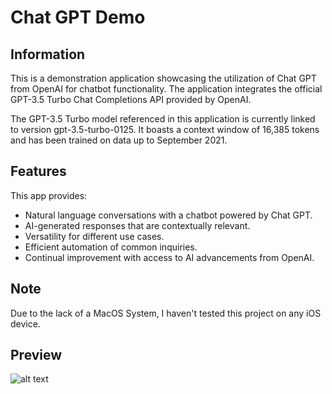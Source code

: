 # Chat GPT Demo

## Information
This is a demonstration application showcasing the utilization of Chat GPT from OpenAI for chatbot functionality. The application integrates the official GPT-3.5 Turbo Chat Completions API provided by OpenAI.

The GPT-3.5 Turbo model referenced in this application is currently linked to version gpt-3.5-turbo-0125. It boasts a context window of 16,385 tokens and has been trained on data up to September 2021.

## Features
This app provides:
- Natural language conversations with a chatbot powered by Chat GPT.
- AI-generated responses that are contextually relevant.
- Versatility for different use cases.
- Efficient automation of common inquiries.
- Continual improvement with access to AI advancements from OpenAI.

## Note
Due to the lack of a MacOS System, I haven't tested this project on any iOS device.

## Preview
![alt text](https://i.postimg.cc/SQcDXC9R/imgonline-com-ua-twotoone-gp-PO1-Tab-YSa1c9yi.png "img")
